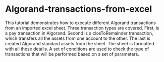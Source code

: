 # Algorand-transactions-from-excel
This tutorial demonstrates how to execute different Algorand transactions from an imported excel sheet. Three transaction types are covered. First, is a pay transaction in Algorand. Second is a closToRemainder transaction, which transfers all the assets from one account to the other. The last is created Algorand standard assets from the sheet. The sheet is formatted with all these details. A set of conditions are used to check the type of transactions that will be performed based on a set of parameters.
